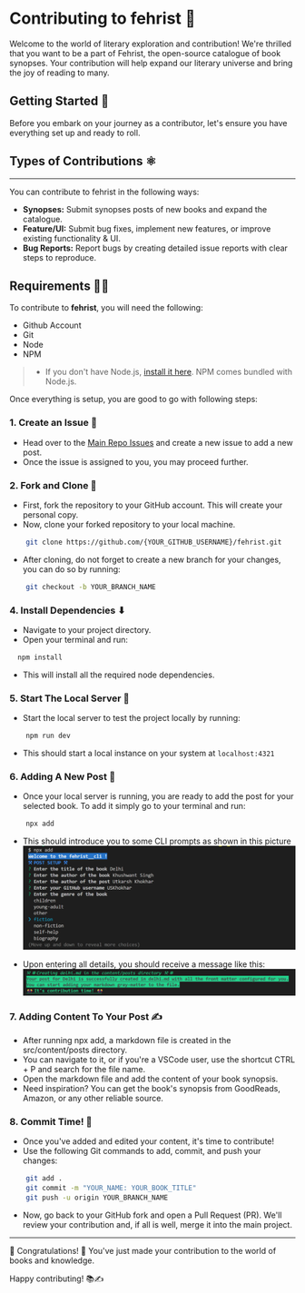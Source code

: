 Contributing to fehrist  📝
=======================

Welcome to the world of literary exploration and contribution! We're thrilled that you want to be a part of Fehrist, the open-source catalogue of book synopses. Your contribution will help expand our literary universe and bring the joy of reading to many.

## Getting Started 🚀

Before you embark on your journey as a contributor, let's ensure you have everything set up and ready to roll.


## Types of Contributions ⚛ 
---

You can contribute to fehrist in the following ways:

*   **Synopses:** Submit synopses posts of new books and expand the catalogue.
*   **Feature/UI:** Submit bug fixes, implement new features, or improve existing functionality & UI.
*   **Bug Reports:** Report bugs by creating detailed issue reports with clear steps to reproduce.

## Requirements 👨‍💻 

To contribute to **fehrist**, you will need the following:
*   Github Account
*   Git
*   Node
*   NPM

> - If you don't have Node.js, [install it here](https://nodejs.org/). NPM comes bundled with Node.js.

Once everything is setup, you are good to go with following steps:

### 1. Create an Issue 📜
- Head over to the [Main Repo Issues](https://github.com/USKhokhar/fehrist/issues) and create a new issue to add a new post.
- Once the issue is assigned to you, you may proceed further.

### 2. Fork and Clone 🍴 
- First, fork the repository to your GitHub account. This will create your personal copy.
- Now, clone your forked repository to your local machine.

```bash
    git clone https://github.com/{YOUR_GITHUB_USERNAME}/fehrist.git
```
- After cloning, do not forget to create a new branch for your changes, you can do so by running:

```bash
    git checkout -b YOUR_BRANCH_NAME
```


### 4. Install Dependencies ⬇ 
- Navigate to your project directory.
- Open your terminal and run:

```bash
  npm install
```
- This will install all the required node dependencies.

### 5. Start The Local Server 🔧 

- Start the local server to test the project locally by running:

```bash
    npm run dev
```
- This should start a local instance on your system at `localhost:4321`

### 6. Adding A New Post 📖 

- Once your local server is running, you are ready to add the post for your selected book. To add it simply go to your terminal and run:

```bash
    npx add
```
- This should introduce you to some CLI prompts as shown in this picture
![CLI__IMAGE](./doc__media/cli_01.png)

- Upon entering all details, you should receive a message like this:
![CLI__IMAGE__02](./doc__media/cli_02.png)


### 7. Adding Content To Your Post ✍ 

- After running npx add, a markdown file is created in the src/content/posts directory.
- You can navigate to it, or if you're a VSCode user, use the shortcut CTRL + P and search for the file name.
- Open the markdown file and add the content of your book synopsis.
- Need inspiration? You can get the book's synopsis from GoodReads, Amazon, or any other reliable source.

### 8. Commit Time! 🔼 

- Once you've added and edited your content, it's time to contribute!
- Use the following Git commands to add, commit, and push your changes:

```bash
    git add .
    git commit -m "YOUR_NAME: YOUR_BOOK_TITLE"
    git push -u origin YOUR_BRANCH_NAME
```

- Now, go back to your GitHub fork and open a Pull Request (PR). We'll review your contribution and, if all is well, merge it into the main project.

---

🎊 Congratulations! 🎊  You've just made your contribution to the world of books and knowledge. 

Happy contributing! 📚✍️